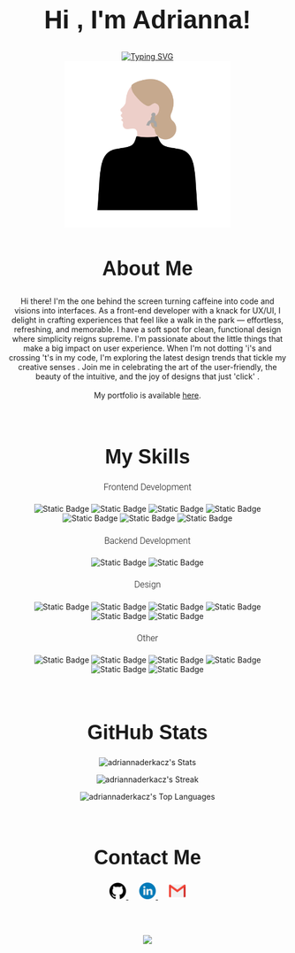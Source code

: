 <link rel="preconnect" href="https://fonts.googleapis.com">
<link rel="preconnect" href="https://fonts.gstatic.com" crossorigin>
<link href="https://fonts.googleapis.com/css2?family=Lobster&display=swap" rel="stylesheet">
<link href="https://fonts.googleapis.com/css2?family=Lobster&family=Roboto:ital,wght@0,100;0,300;0,400;0,500;0,700;0,900;1,100;1,300;1,400;1,500;1,700;1,900&display=swap" rel="stylesheet">
<link rel="stylesheet" href="https://kit.fontawesome.com/9f6b8e2cd5.css" crossorigin="anonymous">

<h1 align="center" style="font-family: 'Lobster', sans-serif; font-size: 46px;"><b>Hi , I'm Adrianna!</b></h1>

<div align="center">
  <a href="https://git.io/typing-svg">
    <img src="https://readme-typing-svg.herokuapp.com?font=Roboto&weight=100&size=40&duration=3000&pause=200&color=767676&center=true&vCenter=true&random=false&width=435&lines=A+Front-end+Developer;A+UX%2FUI+Designer;A+Creator" alt="Typing SVG" />
  </a>
  <br>
  <img src="./images/profilePic.svg" alt="Profile Picture" style="width: auto; height: 300px;">
</div>


<!--About Me Section-->
<h2 align="center" style="font-family: 'Lobster', sans-serif; font-size: 36px;">About Me</h2>
<p align="center" font-family: 'Roboto', sans-serif;">Hi there! <i class="fa-light fa-hand-wave" style="color: #767676;"></i> I'm the one behind the screen turning caffeine <i class="fa-regular fa-cup-togo" style="color: #767676;"></i> into code <i class="fa-regular fa-code" style="color: #767676;"></i> and visions into interfaces. As a front-end developer with a knack for UX/UI, I delight in crafting experiences that feel like a walk in the park <i class="fa-light fa-bench-tree" style="color: #767676;"></i> — effortless, refreshing, and memorable. I have a soft spot for clean, functional design where simplicity reigns supreme. I'm passionate about the little things that make a big impact on user experience. When I'm not dotting 'i's and crossing 't's in my code, I'm exploring the latest design trends that tickle my creative senses <i class="fa-light fa-paintbrush-pencil" style="color: #767676;"></i>. Join me in celebrating the art of the user-friendly, the beauty of the intuitive, and the joy of designs that just 'click' <i class="fa-regular fa-stars" style="color: #767676;"></i>.
<br><br>
<i class="fa-light fa-browser" style="color: #767676;"></i> My portfolio is available <a href="https://adriannaderkacz.com/">here</a>.</p>
<br>

<!--Skills Section-->
<h1 align="center" style="font-family: 'Lobster', sans-serif; font-size: 36px;">My Skills</h1>

<div align="center">
  <div>
    <h4 style="font-family: 'Roboto', sans-serif; font-size: 16px; font-weight: 300;">Frontend Development</h4>
    <img alt="Static Badge" src="https://img.shields.io/badge/HTML5-767676?style=for-the-badge&logo=html5"> <!--HTML-->
    <img alt="Static Badge" src="https://img.shields.io/badge/CSS3-767676?style=for-the-badge&logo=css3"> <!--CSS-->
    <img alt="Static Badge" src="https://img.shields.io/badge/JavaScript-767676?style=for-the-badge&logo=javascript"> <!--JS-->
    <img alt="Static Badge" src="https://img.shields.io/badge/Bootstrap-767676?style=for-the-badge&logo=bootstrap"> <!--Bootstrap-->
    <img alt="Static Badge" src="https://img.shields.io/badge/React.js-767676?style=for-the-badge&logo=react"> <!--React-->
    <img alt="Static Badge" src="https://img.shields.io/badge/Grid-767676?style=for-the-badge&logo=grid"> <!--Grid-->
    <img alt="Static Badge" src="https://img.shields.io/badge/Flexbox-767676?style=for-the-badge"> <!--Flexbox-->
  </div>
  <div>
    <h4 style="font-family: 'Roboto', sans-serif; font-size: 16px; font-weight: 300;">Backend Development</h4>
    <img alt="Static Badge" src="https://img.shields.io/badge/Node.js-767676?style=for-the-badge&logo=node.js"> <!--Node-->
    <img alt="Static Badge" src="https://img.shields.io/badge/APIs-767676?style=for-the-badge&logo=api"> <!--APIs-->
  </div>
  <div>
    <h4 style="font-family: 'Roboto', sans-serif; font-size: 16px; font-weight: 300;">Design</h4>
    <img alt="Static Badge" src="https://img.shields.io/badge/Figma-767676?style=for-the-badge&logo=figma&logoColor=black"> <!--Figma-->
    <img alt="Static Badge" src="https://img.shields.io/badge/UX%2FUI%20Design%20Principles-767676?style=for-the-badge"> <!--UX/UI-->
    <img alt="Static Badge" src="https://img.shields.io/badge/Wireframing-767676?style=for-the-badge"> <!--Wireframing-->
    <img alt="Static Badge" src="https://img.shields.io/badge/Prototyping-767676?style=for-the-badge"> <!--Prototyping-->
    <img alt="Static Badge" src="https://img.shields.io/badge/User%20Research-767676?style=for-the-badge"> <!--User research-->
    <img alt="Static Badge" src="https://img.shields.io/badge/Interaction%20Design-767676?style=for-the-badge"> <!--Interaction design-->
  </div>
  <div>
    <h4 style="font-family: 'Roboto', sans-serif; font-size: 16px; font-weight: 300;">Other</h4>
    <img alt="Static Badge" src="https://img.shields.io/badge/Git-767676?style=for-the-badge&logo=git"> <!--Git-->
    <img alt="Static Badge" src="https://img.shields.io/badge/GitHub-767676?style=for-the-badge&logo=github"> <!--GitHub-->
    <img alt="Static Badge" src="https://img.shields.io/badge/GitLab-767676?style=for-the-badge&logo=gitlab"> <!--GitLab-->
    <img alt="Static Badge" src="https://img.shields.io/badge/Markdown-767676?style=for-the-badge&logo=markdown"> <!--Markdown-->
    <img alt="Static Badge" src="https://img.shields.io/badge/Terminal-767676?style=for-the-badge&logo=windowsterminal"> <!--Terminal-->
    <img alt="Static Badge" src="https://img.shields.io/badge/Visual%20Studio%20Code-767676?style=for-the-badge&logo=visualstudiocode"> <!--VSC-->
  </div>
</div>
<br><br>
<!--GitHub Stats-->
<h1 align="center" style="font-family: 'Lobster', sans-serif; font-size: 36px;">GitHub Stats</h1>

<div align="center">

  ![adriannaderkacz's Stats](https://github-readme-stats.vercel.app/api?username=adriannaderkacz&theme=radical&show_icons=true&hide_border=true&count_private=true)

  ![adriannaderkacz's Streak](https://github-readme-streak-stats.herokuapp.com/?user=adriannaderkacz&theme=radical&hide_border=true)

  ![adriannaderkacz's Top Languages](https://github-readme-stats.vercel.app/api/top-langs/?username=adriannaderkacz&theme=radical&show_icons=true&hide_border=true&layout=compact)
</div>


<br>

<!---Contact Me-->
<h1 align="center" style="font-family: 'Lobster', sans-serif; font-size: 36px;">Contact Me</h1>

<div align="center">
  <a href="https://github.com/adriannaderkacz" target="_blank">
    <img src="./images/github.png" alt="Github Icon" width="30" height="30">
  </a>
  &nbsp;&nbsp;&nbsp;&nbsp;
  <a href="https://www.linkedin.com/in/adrianna-derkacz/" target="_blank">
    <img src="./images/linkedin.png" alt="LinkedIn Icon" width="30" height="30">
  </a>
  &nbsp;&nbsp;&nbsp;&nbsp;
  <a href="mailto:a.derkacz@gmail.com">
    <img src="./images/email.png" alt="Email Icon" width="30" height="30">
  </a>
</div>

<br><br>

<!--Profile views-->
<div align="center">
  <img src="https://komarev.com/ghpvc/?username=adriannaderkacz&color=767676">
</div>

